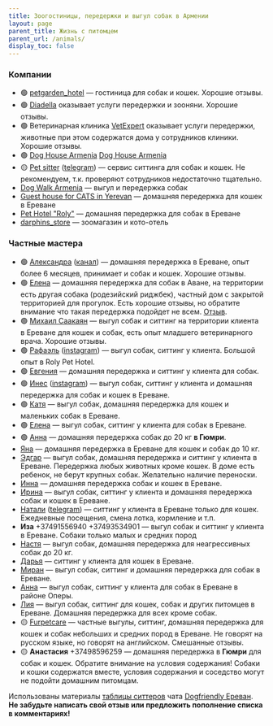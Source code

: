 ```yaml
---
title: Зоогостиницы, передержки и выгул собак в Армении
layout: page
parent_title: Жизнь с питомцем
parent_url: /animals/
display_toc: false
---
```


### Компании

- 🟢 <i class="fa-brands fa-instagram"></i> [petgarden_hotel](https://www.instagram.com/petgarden_hotel/) — гостиница для собак и кошек. Хорошие отзывы.
- 🟢 [Diadella](grooming.md#diadella) оказывает услуги передержки и зооняни. Хорошие отзывы.
- 🟢 Ветеринарная клиника [VetExpert](vetclinics.md#vetexpert) оказывает услуги передержки, животные при этом содержатся дома у сотрудников клиники. Хорошие отзывы.
- 🟢 <i class="fa-brands fa-facebook-f"></i> [Dog House Armenia](https://www.facebook.com/profile.php?id=61550053770501) <i class="fa-brands fa-instagram"></i> [Dog House Armenia](https://www.instagram.com/doghousearmenia/)
- 🟡 [Pet sitter](https://www.pet-sitter.ru) ([telegram](https://t.me/petsitter_online)) — сервис ситтинга для собак и кошек. Не рекомендуем, т.к. проверяют сотрудников недостаточно тщательно.
- <i class="fa-brands fa-instagram"></i> [Dog Walk Armenia](https://www.instagram.com/dogwalkarmenia/) — выгул и передержка собак
- <i class="fa-brands fa-facebook-f"></i> [Guest house for CATS in Yerevan](https://www.facebook.com/KittykGuestHouse/) — домашняя передержка для кошек в Ереване
- <i class="fa-brands fa-facebook-f"></i> [Pet Hotel "Roly"](https://www.facebook.com/shnerikatunerihyuranocRolyPethotelRoly/) — домашняя передержка для собак в Ереване
- <i class="fa-brands fa-instagram"></i> [darphins_store](https://instagram.com/darphins_store) — зоомагазин и кото-отель

### Частные мастера

- 🟢 [Александра](https://t.me/tomatemaduro) ([канал](https://t.me/+6zUgLrXfjEA3YjBi)) — домашняя передержка в Ереване, опыт более 6 месяцев, принимает и собак и кошек. Хорошие отзывы.
- 🟢 [Елена](https://t.me/karp0va_elena) — домашняя передержка для собак в Аване, на территории есть другая собака (родезийский риджбек), частный дом с закрытой территорией для прогулок. Есть хорошие отзывы, но обратите внимание что такая передержка подойдет не всем. [Отзыв](https://t.me/armenia_pets/87093).
- 🟢 [Михаил Саакаян](https://t.me/WhiteFang1996) — выгул собак и ситтинг на территории клиента в Ереване для кошек и собак, есть опыт младшего ветеринарного врача. Хорошие отзывы.
- 🟢 [Рафаэль](https://t.me/mismo_RaFo) ([instagram](https://instagram.com//rafo_elbakyan)) — выгул собак, ситтинг у клиента. Большой опыт в Roly Pet Hotel.
- 🟢 [Евгения](https://t.me/skrip_wife) — домашняя передержка и ситтинг у клиента для собак.
- 🟢 [Инес](https://t.me/Nesmikaa) ([instagram](https://instagram.com//nesmikaa)) — выгул собак, ситтинг у клиента и домашняя передержка для собак и кошек в Ереване.
- 🟢 [Катя](https://t.me/katise_inc_kc_medrabotnik) — выгул собак, домашняя передержка для кошек и маленьких собак в Ереване.
- 🟢 [Елена](https://t.me/vigul_sobak_yerevan) — выгул собак, ситтинг у клиента для собак в Ереване.
- 🟢 [Анна](https://t.me/avikenteva) — домашняя передержка собак до 20 кг **в Гюмри**.
- [Яна](https://t.me/janittlove) — домашняя передержка в Ереване для кошек и собак до 10 кг.
- [Эдгар](https://t.me/Avetisyan2270) — выгул собак, домашняя передержка и ситтинг у клиента в Ереване. Передержка любых животных кроме кошек. В доме есть ребенок, не берут крупных собак. Желательно наличие переноски.
- [Инна](https://t.me/villgy) — домашняя передержка собак и кошек в Ереване.
- [Ирина](https://t.me/Irina_0965) — выгул собак, ситтинг у клиента и домашняя передержка собак и кошек в Ереване.
- [Натали](https://instagram.com/natali.may.natali) ([telegram](https://t.me/Natali_chara)) — ситтинг у клиента в Ереване только для кошек. Ежедневные посещения, смена лотка, кормление и т.п.
- **Иза** +37491556940 +37493534901 — выгул собак и ситтинг у клиента в Ереване. Собаки только малых и средних пород
- [Настя](https://t.me/nastiiai) — выгул собак, домашняя передержка для неагрессивных собак до 20 кг.
- [Дарья](https://t.me/chernyaeva_d) — ситтинг у клиента для кошек в Ереване.
- [Миран](https://t.me/kysidkstfu) — выгул собак, ситтинг и домашняя передержка для собак в Ереване.
- [Анна](https://t.me/LaurelAn) — выгул собак, ситтинг у клиента для собак в Ереване в районе Оперы.
- [Лия](https://t.me/Fox_schogoleva) — выгул собак, ситтинг для кошек, собак и других питомцев в Ереване. Домашняя передержка для всех кроме собак.
- 🟡 [Furpetcare](https://www.instagram.com/furpetcareyerevan/) — частные выгулы, ситтинг, домашняя передержка для кошек и собак небольших и средних пород в Ереване. Не говорят на русском языке, но говорят на английском. Смешанные отзывы.
- 🟡 **Анастасия** +37498596259 — домашняя передержка в **Гюмри** для собак и кошек. Обратите внимание на условия содержания! Собаки и кошки содержатся вместе, условия содержания и соседство могут не подойти домашним питомцам.

Использованы материалы [таблицы ситтеров](https://bit.ly/petsitters_armenia) чата [Dogfriendly Ереван](https://t.me/dogfriendly_yerevan). **Не забудьте написать свой отзыв или предложить пополнение списка в комментариях!**

